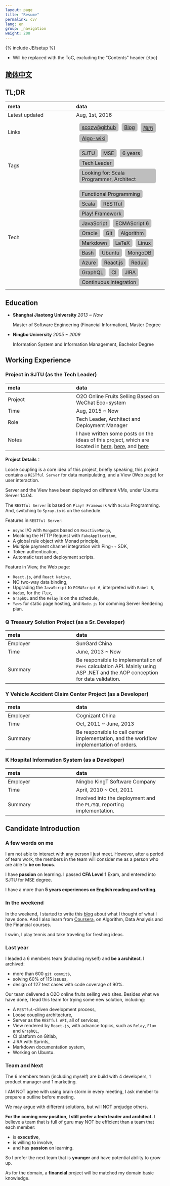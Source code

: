 ```yaml
---
layout: page
title: "Resume"
permalink: cv/
lang: en
group: _navigation
weight: 200
---
```

{% include JB/setup %}

* Will be replaced with the ToC, excluding the "Contents" header
{:toc}

## [简体中文](https://scozv.github.io/blog/zh/cv/)

## TL;DR

<table>
  <thead>
    <tr>
      <th style="text-align: left">meta</th>
      <th style="text-align: left">data</th>
    </tr>
  </thead>
  <tbody>
    <tr>
      <td style="text-align: left">Latest updated</td>
      <td style="text-align: left">Aug, 1st, 2016</td>
    </tr>
    <tr>
      <td style="text-align: left">Links</td>
      <td style="text-align: left">
        <div class="tech-list">
          <div class="tag"><a href="https://github.com/scozv">scozv@github</a></div>
          <div class="tag"><a href="https://scozv.github.io/blog">Blog</a></div>
          <div class="tag"><a href="https://scozv.github.io/blog/zh/cv/">简历</a></div>
          <div class="tag"><a href="https://scozv.github.io/algo-wiki/en/">Algo-wiki</a></div>
        </div>
      </td>
    </tr>
    <tr>
      <td style="text-align: left">Tags</td>
      <td style="text-align: left">
        <div class="tech-list">
          <div class="tag">SJTU</div>
          <div class="tag">MSE</div>
          <div class="tag">6 years</div>
          <div class="tag">Tech Leader</div>
          <div class="tag">Looking for: Scala Programmer, Architect</div>
        </div>
      </td>
    </tr>
    <tr>
      <td style="text-align: left">Tech</td>
      <td style="text-align: left">
        <div class="tech-list">
          <div class="tag">Functional Programming</div>
          <div class="tag">Scala</div>
          <div class="tag">RESTful</div>
          <div class="tag">Play! Framework</div>
          <div class="tag">JavaScript</div>
          <div class="tag">ECMAScript 6</div>
          <div class="tag">Oracle</div>
          <div class="tag">Git</div>
          <div class="tag">Algorithm</div>
          <div class="tag">Markdown</div>
          <div class="tag">LaTeX</div>
          <div class="tag">Linux</div>
          <div class="tag">Bash</div>
          <div class="tag">Ubuntu</div>
          <div class="tag">MongoDB</div>
          <div class="tag">Azure</div>
          <div class="tag">React.js</div>
          <div class="tag">Redux</div>
          <div class="tag">GraphQL</div>
          <div class="tag">CI</div>
          <div class="tag">JIRA</div>
          <div class="tag">Continuous Integration</div>
        </div>
      </td>
    </tr>
  </tbody>
</table>

## Education

* **Shanghai Jiaotong University** _2013 ~ Now_

  Master of Software Engineering (Financial Information), Master Degree
* **Ningbo University** _2005 ~ 2009_

  Information System and Information Management, Bachelor Degree

## Working Experience

### Project in SJTU (as the Tech Leader)

meta  | data
:-----|:-----
Project | O2O Online Fruits Selling Based on WeChat Eco-system
Time | Aug, 2015 ~ Now
Role | Tech Leader, Architect and Deployment Manager
Notes  | I have written some posts on the ideas of this project, which are located in [here](https://scozv.github.io/blog/guide/2016/07/27/bolero-a-restful-scaffold-with-scala), [here](https://scozv.github.io/blog/pattern/2016/05/05/a-low-coupling-architecture-of-the-web-solution-with-continuous-integration), and [here](https://scozv.github.io/blog/pattern/2016/05/18/a-linear-branch-management-with-git)

**Project Details**：

Loose coupling is a core idea of this project, briefly speaking, this project contains a
`RESTful Server` for data manipulating, and a View (Web page) for user interaction.

Server and the View have been deployed on different VMs, under Ubuntu Server 14.04.

The `RESTful Server` is based on `Play! Framework` with `Scala` Programming.
And, switching to `Spray.io` is on the schedule.

Features in `RESTful Server`:

* `Async` I/O with `MongoDB` based on `ReactiveMongo`,
* Mocking the HTTP Request with `FakeApplication`,
* A global rule object with Monad principle,
* Multiple payment channel integration with Ping++ SDK,
* Token authentication,
* Automatic test and deployment scripts.

Feature in View, the Web page:

* `React.js`, and `React Native`,
* NO two-way data binding,
* Upgrading the `JavaScript` to `ECMAScript 6`, interpreted with `Babel 6`,
* `Redux`, for the `Flux`,
* `GraphQL` and the `Relay` is on the schedule,
* `Yaws` for static page hosting, and `Node.js` for comming Server Rendering plan.

### Q Treasury Solution Project (as a Sr. Developer)

meta  | data
:-----|:-----
Employer | SunGard China
Time | June, 2013 ~ Now
Summary | Be responsible to implementation of `Fees` calculation API. Mainly using ASP .NET and the AOP conception for data validation.

### Y Vehicle Accident Claim Center Project (as a Developer)

meta  | data
:-----|:-----
Employer | Cognizant China
Time | Oct, 2011 ~ June, 2013
Summary | Be responsible to call center implementation, and the workflow implementation of orders.

### K Hospital Information System (as a Developer)

meta  | data
:-----|:-----
Employer | Ningbo KingT Software Company
Time | April, 2010 ~ Oct, 2011
Summary | Involved into the deployment and the `PL/SQL` reporting implementation.

## Candidate Introduction

### A few words on me

I am not able to interact with any person I just meet. However, after a period of
team work, the members in the team will consider me as a person who are able to **be on focus**.

I have **passion** on learning.
I passed **CFA Level 1** Exam, and entered into SJTU for MSE degree.

I have a more than **5 years experiences on English reading and writing**.

### In the weekend

In the weekend, I started to write this [blog](/) about what I thought of what I have done.
And I also learn from [Coursera](https://www.coursera.org/), on Algorithm, Data Analysis and the
Financial courses.

I swim, I play tennis and take traveling for freshing ideas.

### Last year

I leaded a 6 members team (including myself) and **be a architect**.
I archived:

* more than 600 `git commit`s,
* solving 60% of 115 issues,
* design of 127 test cases with code coverage of 90%.

Our team delivered a O2O online fruits selling web sites.
Besides what we have done, I lead this team for trying some new solution,
including:

* A `RESTful`-driven development process,
* Loose coupling architecture,
* Server as the `RESTful API`, all of services,
* View rendered by `React.js`, with advance topics, such as `Relay`, `Flux` and `GraphQL`,
* CI platform on Gitlab,
* JIRA with Sprints,
* Markdown documentation system,
* Working on Ubuntu.

### Team and Next

The 6 members team (including myself) are build with 4 developers, 1 product manager
and 1 marketing.

I AM NOT agree with using brain storm in every meeting, I ask member
to prepare a outline before meeting.

We may argue with different solutions, but will NOT prejudge others.

**For the coming new position, I still prefer a tech leader and architect.**
I believe a team that is full of guru may NOT be efficient than
a team that each member:

* is **executive**,
* is willing to involve,
* and has **passion** on learning.

So I prefer the next team that is **younger** and have potential ability to grow up.

As for the domain, a **financial** project will be matched my domain basic knowledge.

<style>
.clear {
  margin-bottom: 79px;
}

.tech-list {
  padding: 5px 10px;
  margin-top: 5px
}

.tech-list .tag {
  float: left;
  font-size: 16px;
  padding: 3px 8px;
  background-color: #BEBEBE;
  border-radius: 5px;
  margin-right: 10px;
  margin-bottom: 5px
}

tr td:first-child {
  width: 200px;
}

</style>
